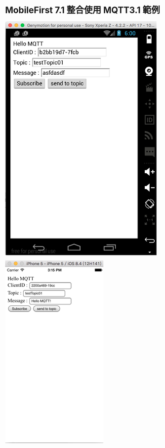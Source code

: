 # MobileFirst 7.1 整合使用 MQTT3.1 範例


 ![image](https://github.com/DannyYang/MobileFirst-MQTT-Demo/blob/master/img/android01.png)

 ![image](https://github.com/DannyYang/MobileFirst-MQTT-Demo/blob/master/img/ios01.png)

 